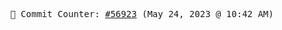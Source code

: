 <p align="center">
    <samp>
        📮 Commit Counter: <a href="https://github.com/Javascript-void0/Javascript-void0/commits/main">#56923</a> (May 24, 2023 @ 10:42 AM)
    </samp>
</p>